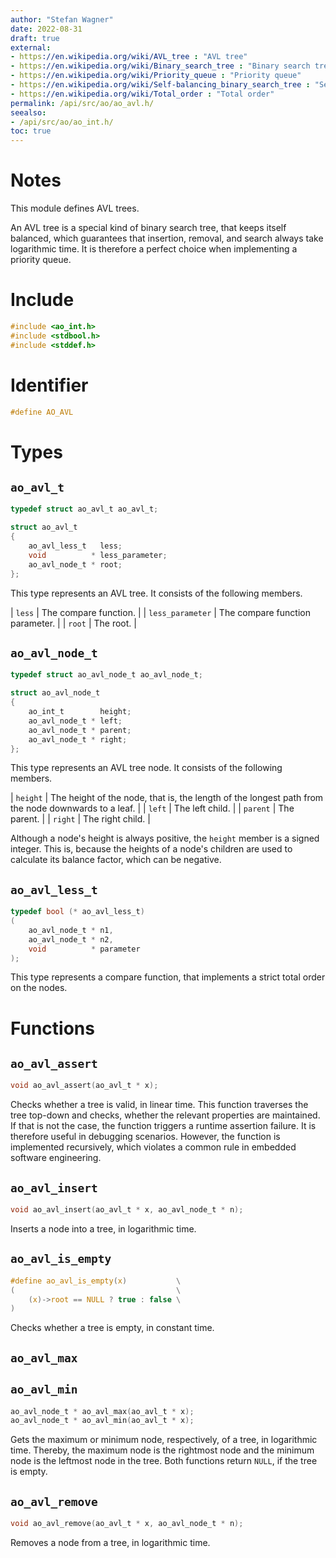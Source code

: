 ```yaml
---
author: "Stefan Wagner"
date: 2022-08-31
draft: true
external:
- https://en.wikipedia.org/wiki/AVL_tree : "AVL tree"
- https://en.wikipedia.org/wiki/Binary_search_tree : "Binary search tree"
- https://en.wikipedia.org/wiki/Priority_queue : "Priority queue"
- https://en.wikipedia.org/wiki/Self-balancing_binary_search_tree : "Self-balancing binary search tree"
- https://en.wikipedia.org/wiki/Total_order : "Total order"
permalink: /api/src/ao/ao_avl.h/
seealso:
- /api/src/ao/ao_int.h/
toc: true
---
```


# Notes

This module defines AVL trees.

An AVL tree is a special kind of binary search tree, that keeps itself balanced, which guarantees that insertion, removal, and search always take logarithmic time. It is therefore a perfect choice when implementing a priority queue.

# Include

```c
#include <ao_int.h>
#include <stdbool.h>
#include <stddef.h>
```

# Identifier

```c
#define AO_AVL
```

# Types

## `ao_avl_t`

```c
typedef struct ao_avl_t ao_avl_t;
```

```c
struct ao_avl_t
{
    ao_avl_less_t   less;
    void          * less_parameter;
    ao_avl_node_t * root;
};
```

This type represents an AVL tree. It consists of the following members.

| `less` | The compare function. |
| `less_parameter` | The compare function parameter. |
| `root` | The root. |

## `ao_avl_node_t`

```c
typedef struct ao_avl_node_t ao_avl_node_t;
```

```c
struct ao_avl_node_t
{
    ao_int_t        height;
    ao_avl_node_t * left;
    ao_avl_node_t * parent;
    ao_avl_node_t * right;
};
```

This type represents an AVL tree node. It consists of the following members.

| `height` | The height of the node, that is, the length of the longest path from the node downwards to a leaf. |
| `left` | The left child. |
| `parent` | The parent. |
| `right` | The right child. |

Although a node's height is always positive, the `height` member is a signed integer. This is, because the heights of a node's children are used to calculate its balance factor, which can be negative.

## `ao_avl_less_t`

```c
typedef bool (* ao_avl_less_t)
(
    ao_avl_node_t * n1,
    ao_avl_node_t * n2,
    void          * parameter
);
```

This type represents a compare function, that implements a strict total order on the nodes.

# Functions

## `ao_avl_assert`

```c
void ao_avl_assert(ao_avl_t * x);
```

Checks whether a tree is valid, in linear time. This function traverses the tree top-down and checks, whether the relevant properties are maintained. If that is not the case, the function triggers a runtime assertion failure. It is therefore useful in debugging scenarios. However, the function is implemented recursively, which violates a common rule in embedded software engineering.

## `ao_avl_insert`

```c
void ao_avl_insert(ao_avl_t * x, ao_avl_node_t * n);
```

Inserts a node into a tree, in logarithmic time.

## `ao_avl_is_empty`

```c
#define ao_avl_is_empty(x)           \
(                                    \
    (x)->root == NULL ? true : false \
)
```

Checks whether a tree is empty, in constant time.

## `ao_avl_max`
## `ao_avl_min`

```c
ao_avl_node_t * ao_avl_max(ao_avl_t * x);
ao_avl_node_t * ao_avl_min(ao_avl_t * x);
```

Gets the maximum or minimum node, respectively, of a tree, in logarithmic time. Thereby, the maximum node is the rightmost node and the minimum node is the leftmost node in the tree. Both functions return `NULL`, if the tree is empty.

## `ao_avl_remove`

```c
void ao_avl_remove(ao_avl_t * x, ao_avl_node_t * n);
```

Removes a node from a tree, in logarithmic time.
